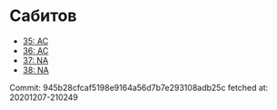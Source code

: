 # Сабитов
- [35: AC](35.md)
- [36: AC](36.md)
- [37: NA](37.md)
- [38: NA](38.md)

Commit: 945b28cfcaf5198e9164a56d7b7e293108adb25c
 fetched at: 20201207-210249
